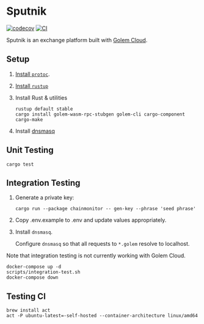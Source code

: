 # Sputnik

[![codecov](https://codecov.io/gh/sameerparekh/sputnik-golem/graph/badge.svg?token=AOQ4AGYL7R)](https://codecov.io/gh/sameerparekh/sputnik-golem)
[![CI](https://github.com/sameerparekh/sputnik-golem/actions/workflows/ci.yml/badge.svg)](https://github.com/sameerparekh/sputnik-golem/actions/workflows/ci.yml)

Sputnik is an exchange platform built with [Golem Cloud](https://golem.cloud/).

## Setup

1. [Install `protoc`](https://grpc.io/docs/protoc-installation/).
2. [Install `rustup`](https://rustup.rs/)
3. Install Rust & utilities

    ```shell
    rustup default stable
    cargo install golem-wasm-rpc-stubgen golem-cli cargo-component cargo-make
    ```

4. Install [dnsmasq](https://passingcuriosity.com/2013/dnsmasq-dev-osx/)

## Unit Testing

```shell
cargo test
```

## Integration Testing

1. Generate a private key:

   ```shell
   cargo run --package chainmonitor -- gen-key --phrase 'seed phrase'
   ```
2. Copy .env.example to .env and update values appropriately.
3. Install `dnsmasq`.

   Configure `dnsmasq` so that all requests to `*.golem` resolve to localhost.

Note that integration testing is not currently working with Golem Cloud.

```shell
docker-compose up -d
scripts/integration-test.sh
docker-compose down
```

## Testing CI

```shell
brew install act
act -P ubuntu-latest=-self-hosted --container-architecture linux/amd64
```